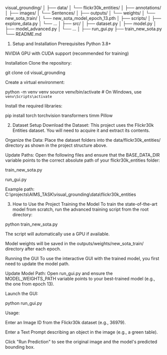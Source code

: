 visual_grounding/
│
├── data/
│   └── flickr30k_entities/
│       ├── annotations/
│       ├── images/
│       └── Sentences/
│
├── outputs/
│   └── weights/
│       └── new_sota_train/
│           └── new_sota_model_epoch_13.pth
│
├── scripts/
│   ├── explore_data.py
│   └── ...
│
├── src/
│   ├── dataset.py
│   ├── model.py
│   ├── model_advanced.py
│   └── ...
│
├── run_gui.py
├── train_new_sota.py
└── README.md

1. Setup and Installation
Prerequisites
Python 3.8+

NVIDIA GPU with CUDA support (recommended for training)

Installation
Clone the repository:

git clone <your-repo-url>
cd visual_grounding

Create a virtual environment:

python -m venv venv
source venv/bin/activate  # On Windows, use `venv\Scripts\activate`

Install the required libraries:

pip install torch torchvision transformers timm Pillow

2. Dataset Setup
Download the Dataset: This project uses the Flickr30k Entities dataset. You will need to acquire it and extract its contents.

Organize the Data: Place the dataset folders into the data/flickr30k_entities/ directory as shown in the project structure above.

Update Paths: Open the following files and ensure that the BASE_DATA_DIR variable points to the correct absolute path of your flickr30k_entities folder:

train_new_sota.py

run_gui.py

Example path: C:\projects\AIMS_TASK\visual_grounding\data\flickr30k_entities

3. How to Use the Project
Training the Model
To train the state-of-the-art model from scratch, run the advanced training script from the root directory:

python train_new_sota.py

The script will automatically use a GPU if available.

Model weights will be saved in the outputs/weights/new_sota_train/ directory after each epoch.

Running the GUI
To use the interactive GUI with the trained model, you first need to update the model path.

Update Model Path: Open run_gui.py and ensure the MODEL_WEIGHTS_PATH variable points to your best-trained model (e.g., the one from epoch 13).

Launch the GUI:

python run_gui.py

Usage:

Enter an Image ID from the Flickr30k dataset (e.g., 36979).

Enter a Text Prompt describing an object in the image (e.g., a green table).

Click "Run Prediction" to see the original image and the model's predicted bounding box.
